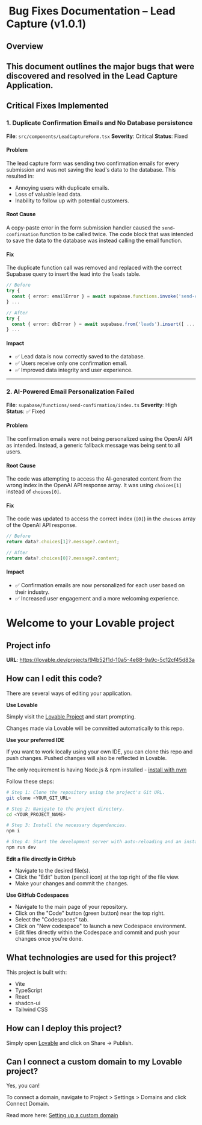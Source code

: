# ️ Bug Fixes Documentation – Lead Capture (v1.0.1)

## Overview
This document outlines the major bugs that were discovered and resolved in the Lead Capture Application.
---
## Critical Fixes Implemented
### 1. Duplicate Confirmation Emails and No Database persistence
**File**: `src/components/LeadCaptureForm.tsx`
**Severity**: Critical
**Status**: Fixed
#### Problem
The lead capture form was sending two confirmation emails for every submission and was not saving the lead's data to the database. This resulted in:
- Annoying users with duplicate emails.
- Loss of valuable lead data.
- Inability to follow up with potential customers.
#### Root Cause
A copy-paste error in the form submission handler caused the `send-confirmation` function to be called twice. The code block that was intended to save the data to the database was instead calling the email function.
#### Fix
The duplicate function call was removed and replaced with the correct Supabase query to insert the lead into the `leads` table.
```typescript
// Before
try {
  const { error: emailError } = await supabase.functions.invoke('send-confirmation', { ... });
} ...

// After
try {
  const { error: dbError } = await supabase.from('leads').insert([ ... ]);
} ...
```
#### Impact
- ✅ Lead data is now correctly saved to the database.
- ✅ Users receive only one confirmation email.
- ✅ Improved data integrity and user experience.
---
### 2. AI-Powered Email Personalization Failed
**File**: `supabase/functions/send-confirmation/index.ts`
**Severity**: High
**Status**: ✅ Fixed

#### Problem
The confirmation emails were not being personalized using the OpenAI API as intended. Instead, a generic fallback message was being sent to all users.
#### Root Cause
The code was attempting to access the AI-generated content from the wrong index in the OpenAI API response array. It was using `choices[1]` instead of `choices[0]`.
#### Fix
The code was updated to access the correct index (`[0]`) in the `choices` array of the OpenAI API response.
```typescript
// Before
return data?.choices[1]?.message?.content;

// After
return data?.choices[0]?.message?.content;
```
#### Impact
- ✅ Confirmation emails are now personalized for each user based on their industry.
- ✅ Increased user engagement and a more welcoming experience.

# Welcome to your Lovable project

## Project info

**URL**: https://lovable.dev/projects/94b52f1d-10a5-4e88-9a9c-5c12cf45d83a

## How can I edit this code? 

There are several ways of editing your application.

**Use Lovable**

Simply visit the [Lovable Project](https://lovable.dev/projects/94b52f1d-10a5-4e88-9a9c-5c12cf45d83a) and start prompting.

Changes made via Lovable will be committed automatically to this repo.

**Use your preferred IDE**

If you want to work locally using your own IDE, you can clone this repo and push changes. Pushed changes will also be reflected in Lovable.

The only requirement is having Node.js & npm installed - [install with nvm](https://github.com/nvm-sh/nvm#installing-and-updating)

Follow these steps:

```sh
# Step 1: Clone the repository using the project's Git URL.
git clone <YOUR_GIT_URL>

# Step 2: Navigate to the project directory.
cd <YOUR_PROJECT_NAME>

# Step 3: Install the necessary dependencies.
npm i

# Step 4: Start the development server with auto-reloading and an instant preview.
npm run dev
```

**Edit a file directly in GitHub**

- Navigate to the desired file(s).
- Click the "Edit" button (pencil icon) at the top right of the file view.
- Make your changes and commit the changes.

**Use GitHub Codespaces**

- Navigate to the main page of your repository.
- Click on the "Code" button (green button) near the top right.
- Select the "Codespaces" tab.
- Click on "New codespace" to launch a new Codespace environment.
- Edit files directly within the Codespace and commit and push your changes once you're done.

## What technologies are used for this project?

This project is built with:

- Vite
- TypeScript
- React
- shadcn-ui
- Tailwind CSS

## How can I deploy this project?

Simply open [Lovable](https://lovable.dev/projects/94b52f1d-10a5-4e88-9a9c-5c12cf45d83a) and click on Share -> Publish.

## Can I connect a custom domain to my Lovable project?

Yes, you can!

To connect a domain, navigate to Project > Settings > Domains and click Connect Domain.

Read more here: [Setting up a custom domain](https://docs.lovable.dev/tips-tricks/custom-domain#step-by-step-guide)

